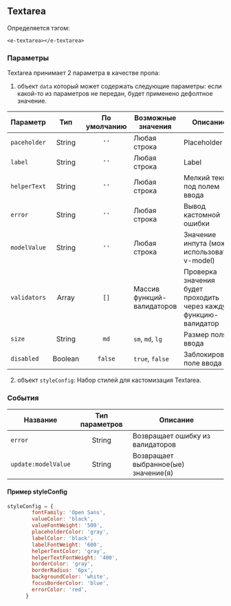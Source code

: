 ## Textarea

Определяется тэгом:
```vue
<e-textarea></e-textarea>
```

### Параметры
Textarea принимает 2 параметра в качестве пропа:
1. объект `data` который может содержать следующие параметры:
   если какой-то из параметров не передан, будет применено дефолтное значение.

| Параметр       |   Тип   | По умолчанию | Возможные значения         | Описание                                                         |
|----------------|:-------:|:------------:|----------------------------|------------------------------------------------------------------|
| ``paceholder`` | String  |    ``''``    | Любая строка               | Placeholder                                                      |
| ``label``      | String  |    ``''``    | Любая строка               | Label                                                            |
| ``helperText`` | String  |    ``''``    | Любая строка               | Мелкий текст под полем ввода                                     |
| ``error``      | String  |    ``''``    | Любая строка               | Вывод кастомной ошибки                                           |
| ``modelValue`` | String  |    ``''``    | Любая строка               | Значение инпута (можно использовать v-model)                     |
| ``validators`` |  Array  |    ``[]``    | Массив функций-валидаторов | Проверка значения будет проходить через каждую функцию-валидатор |
| ``size``       | String  |    ``md``    | ``sm``, ``md``, ``lg``     | Размер поля ввода                                                |
| ``disabled``   | Boolean |  ``false``   | ``true``, ``false``        | Заблокировать поле ввода                                         |

2. объект `styleConfig`:
Набор стилей для кастомизация Textarea.

### События
| Название              | Тип параметров | Описание                             |
|-----------------------|:--------------:|--------------------------------------|
| ``error``             |     String     | Возвращает ошибку из валидаторов     |
| ``update:modelValue`` |     String     | Возвращает выбранное(ые) значение(я) |

#### Пример styleConfig
````javascript
styleConfig = {
        fontFamily: 'Open Sans',
        valueColor: 'black',
        valueFontWeight: '500',
        placeholderColor: 'gray',
        labelColor: 'black',
        labelFontWeight: '600',
        helperTextColor: 'gray',
        helperTextFontWeight: '400',
        borderColor: 'gray',
        borderRadius: '6px',
        backgroundColor: 'white',
        focusBorderColor: 'blue',
        errorColor: 'red',
      }
````